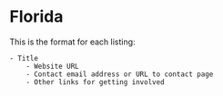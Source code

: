 # Florida

This is the format for each listing:

```
- Title
    - Website URL
    - Contact email address or URL to contact page
    - Other links for getting involved
```